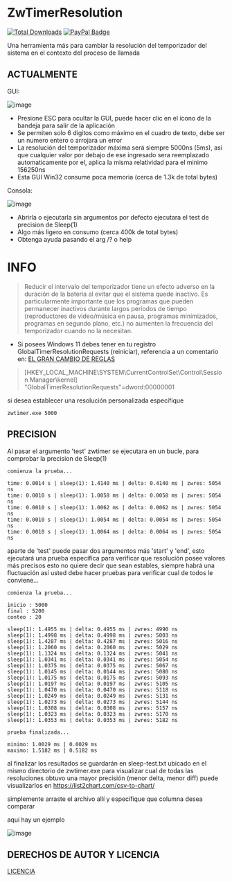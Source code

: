 # ZwTimerResolution
[![Total Downloads](https://img.shields.io/github/downloads/LuSlower/ZwTimerResolution/total.svg)](https://github.com/LuSlower/ZwTimerResolution/releases) [![PayPal Badge](https://img.shields.io/badge/PayPal-003087?logo=paypal&logoColor=fff&style=flat)](https://paypal.me/eldontweaks) 

Una herramienta más para cambiar la resolución del temporizador del sistema en el contexto del proceso de llamada

## ACTUALMENTE
GUI:

![image](https://github.com/LuSlower/ZwTimerResolution/assets/148411728/0a3e3c6c-74ea-4109-acb1-e892a68f443f)

* Presione ESC para ocultar la GUI, puede hacer clic en el icono de la bandeja para salir de la aplicación
* Se permiten solo 6 digitos como máximo en el cuadro de texto, debe ser un numero entero o arrojara un error
* La resolución del temporizador máxima será siempre 5000ns (5ms), asi que cualquier valor por debajo de ese ingresado sera reemplazado automaticamente por el, 
aplica la misma relatividad para el minimo 156250ns
* Esta GUI Win32 consume poca memoria (cerca de 1.3k de total bytes)

Consola:

![image](https://github.com/LuSlower/ZwTimerResolution/assets/148411728/acf5bbde-7ee3-477c-a11b-5a87fef54481)

* Abrirla o ejecutarla sin argumentos por defecto ejecutara el test de precision de Sleep(1)
* Algo más ligero en consumo (cerca 400k de total bytes)
* Obtenga ayuda pasando el arg /? o help

# INFO
> Reducir el intervalo del temporizador tiene un efecto adverso en la duración de la batería al evitar que el sistema quede inactivo. Es particularmente importante que los programas que pueden permanecer inactivos durante largos períodos de tiempo (reproductores de video/música en pausa, programas minimizados, programas en segundo plano, etc.) no aumenten la frecuencia del temporizador cuando no la necesitan.

* Si posees Windows 11 debes tener en tu registro GlobalTimerResolutionRequests (reiniciar), referencia a un comentario en: [EL GRAN CAMBIO DE REGLAS](https://randomascii.wordpress.com/2020/10/04/windows-timer-resolution-the-great-rule-change/)

> [HKEY_LOCAL_MACHINE\SYSTEM\CurrentControlSet\Control\Session Manager\kernel]
"GlobalTimerResolutionRequests"=dword:00000001

si desea establecer una resolución personalizada específique

```
zwtimer.exe 5000
```

## PRECISION

Al pasar el argumento 'test' zwtimer se ejecutara en un bucle, para comprobar la precision de Sleep(1)

```
comienza la prueba...

time: 0.0014 s | sleep(1): 1.4140 ms | delta: 0.4140 ms | zwres: 5054 ns
time: 0.0010 s | sleep(1): 1.0058 ms | delta: 0.0058 ms | zwres: 5054 ns
time: 0.0010 s | sleep(1): 1.0062 ms | delta: 0.0062 ms | zwres: 5054 ns
time: 0.0010 s | sleep(1): 1.0054 ms | delta: 0.0054 ms | zwres: 5054 ns
time: 0.0010 s | sleep(1): 1.0064 ms | delta: 0.0064 ms | zwres: 5054 ns
```

aparte de 'test' puede pasar dos argumentos más 'start' y 'end', esto ejecutará una prueba específica para verificar que resolución posee valores más precisos
esto no quiere decir que sean estables, siempre habrá una fluctuación así usted debe hacer pruebas para verificar cual de todos le conviene...

```
comienza la prueba...

inicio : 5000
final : 5200
conteo : 20

sleep(1): 1.4955 ms | delta: 0.4955 ms | zwres: 4990 ns
sleep(1): 1.4998 ms | delta: 0.4998 ms | zwres: 5003 ns
sleep(1): 1.4287 ms | delta: 0.4287 ms | zwres: 5016 ns
sleep(1): 1.2060 ms | delta: 0.2060 ms | zwres: 5029 ns
sleep(1): 1.1324 ms | delta: 0.1324 ms | zwres: 5041 ns
sleep(1): 1.0341 ms | delta: 0.0341 ms | zwres: 5054 ns
sleep(1): 1.0375 ms | delta: 0.0375 ms | zwres: 5067 ns
sleep(1): 1.0145 ms | delta: 0.0144 ms | zwres: 5080 ns
sleep(1): 1.0175 ms | delta: 0.0175 ms | zwres: 5093 ns
sleep(1): 1.0197 ms | delta: 0.0197 ms | zwres: 5105 ns
sleep(1): 1.0470 ms | delta: 0.0470 ms | zwres: 5118 ns
sleep(1): 1.0249 ms | delta: 0.0249 ms | zwres: 5131 ns
sleep(1): 1.0273 ms | delta: 0.0273 ms | zwres: 5144 ns
sleep(1): 1.0308 ms | delta: 0.0308 ms | zwres: 5157 ns
sleep(1): 1.0323 ms | delta: 0.0323 ms | zwres: 5170 ns
sleep(1): 1.0353 ms | delta: 0.0353 ms | zwres: 5182 ns

prueba finalizada...

minimo: 1.0029 ms | 0.0029 ms
maximo: 1.5182 ms | 0.5182 ms
```

al finalizar los resultados se guardarán en sleep-test.txt ubicado en el mismo directorio de zwtimer.exe
para visualizar cual de todas las resoluciones obtuvo una mayor precisión (menor delta, menor diff)
puede visualizarlos en https://list2chart.com/csv-to-chart/

simplemente arraste el archivo allí y específique que columna desea comparar

aquí hay un ejemplo

![image](https://github.com/LuSlower/nt_timer/assets/148411728/18d45865-1cf7-4a3d-9811-48ee45c53426)

## DERECHOS DE AUTOR Y LICENCIA
[LICENCIA](LICENSE)
